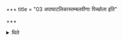 +++
title = "03 अपाघाटलिकास्तम्बलवीणाः पिच्छोला इति"

+++

<details><summary>थिते</summary>

अपाघाटलिकास्तम्बलवीणाः पिच्छोला इति पत्नयो वादयन्ति ३
</details>
